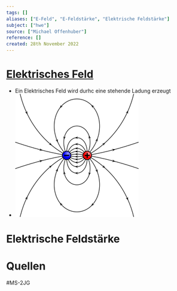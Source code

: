 ```yaml
---
tags: []
aliases: ["E-Feld", "E-Feldstärke", "Elektrische Feldstärke"]
subject: ["hwe"]
source: ["Michael Offenhuber"]
reference: []
created: 28th November 2022
---
```


# [Elektrisches Feld](https://de.wikipedia.org/wiki/Elektrisches_Feld)
- Ein Elektrisches Feld wird durhc eine stehende Ladung erzeugt
- ![e-field](e-field.png)
# Elektrische Feldstärke


# Quellen
#MS-2JG
